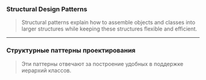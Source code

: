 ### Structural Design Patterns
> Structural patterns explain how to assemble objects and classes into larger structures while keeping these structures flexible and efficient.
------
### Структурные паттерны проектирования
> Эти паттерны отвечают за построение удобных в поддержке иерархий классов.
